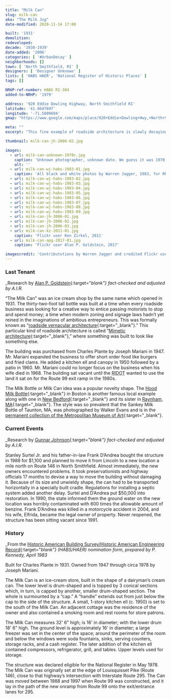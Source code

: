```yaml
---
title: "Milk Can"
slug: milk-can
aka: "The Milk Jug"
date-modified: 2020-11-14 17:00

built: '1931'
demolition: 
redeveloped: 
decade: '1930-1939'
date-added: '2006'
categories: [ '#UrbanDecay' ]
neighborhoods: []
town: [ 'North Smithfield, RI' ]
designers: [ 'Designer Unknown' ]
lists: [ 'HABS HAER', 'National Register of Historic Places' ]
tags: []

NRHP-ref-number: HABS RI-384
added-to-NRHP: '1979'

address: '920 Eddie Dowling Highway, North Smithfield RI'
latitude: '41.9647697'
longitude: '-71.5009694'
gmap: "https://www.google.com/maps/place/920+Eddie+Dowling+Hwy,+North+Smithfield,+RI+02896/@41.9647697,-71.5009694,17z/data=!3m1!4b1!4m5!3m4!1s0x89e441e0dd0958c7:0x504f709bb6bc4cb2!8m2!3d41.9647697!4d-71.4987807"

meta: ""
excerpt: "This fine example of roadside architecture is slowly decaying along Route 146 in North Smithfield"

thumbnail: milk-can-jh-2006-02.jpg

images:
  - url: milk-can-unknown-1970c.jpg
    caption: 'Unknown photographer, unknown date. We guess it was 1970, as the business closed in 1968. The sign is still in the window and the house behind is not yet boarded up as it was in the photos from 1983.' 
    alt: ''
  - url: milk-can-wj-habs-1983-01.jpg
    caption: 'All black and white photos by Warren Jagger, 1983, for Rhode Island Historical Preservation and Heritage Commission and HABS/HAER'
  - url: milk-can-wj-habs-1983-02.jpg
  - url: milk-can-wj-habs-1983-03.jpg
  - url: milk-can-wj-habs-1983-04.jpg
  - url: milk-can-wj-habs-1983-05.jpg
  - url: milk-can-wj-habs-1983-06.jpg
  - url: milk-can-wj-habs-1983-07.jpg
  - url: milk-can-wj-habs-1983-08.jpg
  - url: milk-can-wj-habs-1983-09.jpg
  - url: milk-can-jh-2006-01.jpg
  - url: milk-can-jh-2006-02.jpg
  - url: milk-can-jh-2006-03.jpg
  - url: milk-can-kz-2011-01.jpg
    caption: 'Flickr user Ken Zirkel, 2011'
  - url: milk-can-apg-2017-01.jpg
    caption: 'Flickr user Alan P. Goldstein, 2017'

imagescredit: 'Contribututions by Warren Jagger and credited Flickr users'
---
```


### Last Tenant

_Research by [Alan P. Goldstein](//www.flickr.com/photos/spartanfoto/39399177662/in/photolist-8qRB7v-f5rbDZ-8ocJZX-dveKaS-8nhngh-wPaZkG-PHNdh8-2yWz1N-dxBBWL-8a65WW-p1VdSy-232z5SA-a8Qs84-wXLq5W-71Fh4h-wiwBqk-UWtMby-zBMPuy-wJoUnH-28f4wwL-26zDuMU-28f4w9S/){:target="_blank"} fact-checked and adjusted by A.I.R._

“The Milk Can” was an ice cream shop by the same name which opened in 1931. The thirty-two-foot tall bottle was built at a time when every roadside business was looking for a creative way to entice passing motorists to stop and spend money; a time when modern zoning and signage laws hadn’t yet reined in the imaginations of ambitious entrepreneurs. This was formally known as “[roadside vernacular architecture](//www.amazon.com/California-Crazy-American-Pop-Architecture/dp/3836572834/){:target="_blank"}.” This particular kind of roadside architecture is called “[Mimetic architecture](//en.wikipedia.org/wiki/Novelty_architecture){:target="_blank"},” where something was built to look like something else. 

The building was purchased from Charles Plante by Joseph Mariani in 1947. Mr. Mariani expanded the business to offer short order food like burgers and fried clams. He added a kitchen ell and canopy in 1950 followed by a patio in 1960. Mr. Mariani could no longer focus on the business when his wife died in 1968. The building sat vacant until the <abbr title="Rhode Island Department of Transportation">RIDOT</abbr> wanted to use the land it sat on for the Route 99 exit ramp in the 1980s. 

The Milk Bottle or Milk Can idea was a popular novelty shape. The [Hood Milk Bottle](//www.atlasobscura.com/places/hood-milk-bottle){:target="_blank"} in Boston is another famous local example along with one in [New Bedford](//www.roadsideamerica.com/tip/3926){:target="_blank"} and its sister in [Raynham, MA](//www.roadsideamerica.com/tip/3733){:target="_blank"}. The style was so prevalent that the Sankey Milk Bottle of Taunton, MA, was photographed by Walker Evans and is in the [permanent collection of the Metropolitan Museum of Art](//www.metmuseum.org/art/collection/search/280021?fbclid=IwAR2pbhmbvm3jFsV0KlMcGMPgG0B_i1lIjTa-mrOrCWVa3quxp_jyOW7xh3s){:target="_blank"}.


### Current Events

_Research by [Gunnar Johnson](//www.roadsideamerica.com/tip/8599){:target="_blank"} fact-checked and adjusted by A.I.R._

Stanley Surtel Jr. and his father-in-law Frank D’Andrea bought the structure in 1988 for $1,100 and planned to move it from Lincoln to a new location a mile north on Route 146 in North Smithfield. Almost immediately, the new owners encountered problems. It took preservationists and highway officials 17 months to devise a way to move the building without damaging it. Because of its size and unwieldy shape, the can had to be transported horizontally in a specially built cradle. Regulations for installing a septic system added another delay. Surtel and D’Andrea put $50,000 into restoration. In 1990, the state informed them the ground water on the new location was horribly contaminated with 600 times the allowable amount of benzine. Frank D’Andrea was killed in a motorcycle accident in 2004, and his wife, Elfrida, became the legal owner of property. Never reopened, the structure has been sitting vacant since 1991.


### History

_From the [Historic American Building Survey/Historic American Engineering Record](//www.loc.gov/pictures/collection/hh/item/ri0363/){:target="_blank"} (HABS/HAER) nomination form, prepared by P. Kennedy, April 1983_

Built for Charles Plante in 1931. Owned from 1947 through circa 1978 by Joseph Mariani. 

The Milk Can is an ice-cream store, built in the shape of a dairyman’s cream can. The lower level is drum-shaped and is topped by 3 conical sections which, in turn, is capped by another, smaller drum-shaped section. The whole is surmounted by a “cap.” A “handle” extends out from just below the cap to the side of the structure. A small, 1-story kitchen ell (c. 1950) is set to the south of the Milk Can. An adjacent cottage was the residence of the owner and also contained a smoking room and rest rooms for store patrons.

The Milk Can measures 32' 6" high; is 16' in diameter; with the lower drum 18' 6" high. The ground level is approximately 16' in diameter; a large freezer was set in the center of the space; around the perimeter of the room and below the windows were soda fountains, sinks, serving counters, storage racks, and a cash register. The later addition of the kitchen ell contained compressors, refrigerator, grill, and tables. Upper levels used for storage. 

The structure was declared eligible for the National Register in May 1978. The Milk Can was originally set at the edge of Louisquisset Pike (Route 146), close to that highway’s intersection with Interstate Route 295. The Can was moved between 1988 and 1997 when Route 99 was constructed, and it lay in the path of the new onramp from Route 99 onto the exit/entrance lanes for 295. 

